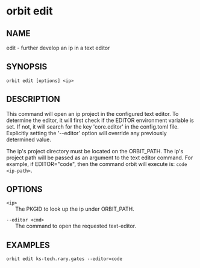 # __orbit edit__

## __NAME__

edit - further develop an ip in a text editor

## __SYNOPSIS__

```
orbit edit [options] <ip>
```

## __DESCRIPTION__

This command will open an ip project in the configured text editor. To
determine the editor, it will first check if the EDITOR environment
variable is set. If not, it will search for the key 'core.editor' in the
config.toml file. Explicitly setting the '--editor' option will override
any previously determined value.
  
The ip's project directory must be located on the ORBIT_PATH. The ip's 
project path will be passed as an argument to the text editor command. For 
example, if EDITOR="code", then the command orbit will execute is: 
`code <ip-path>`.

## __OPTIONS__

`<ip>`  
      The PKGID to look up the ip under ORBIT_PATH.
  
`--editor <cmd>`  
      The command to open the requested text-editor.

## __EXAMPLES__

```
orbit edit ks-tech.rary.gates --editor=code
```